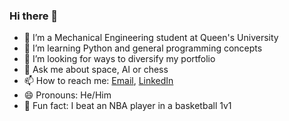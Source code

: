 ### Hi there 👋

- 🔭 I’m a Mechanical Engineering student at Queen's University
- 🌱 I’m learning Python and general programming concepts
- 🤔 I’m looking for ways to diversify my portfolio
- 💬 Ask me about space, AI or chess
- 📫 How to reach me: [Email](mailto:keaghan.paterson@queensu.ca),  [LinkedIn](www.linkedin.com/in/keaghanpaterson)
- 😄 Pronouns: He/Him
- 🏀 Fun fact: I beat an NBA player in a basketball 1v1
